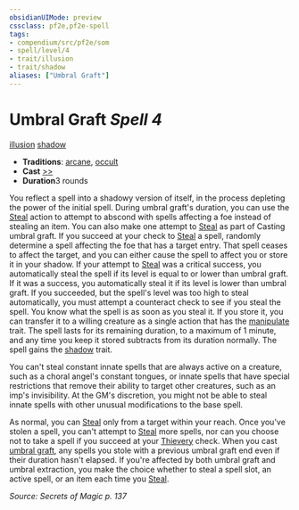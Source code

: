 ```yaml
---
obsidianUIMode: preview
cssclass: pf2e,pf2e-spell
tags:
- compendium/src/pf2e/som
- spell/level/4
- trait/illusion
- trait/shadow
aliases: ["Umbral Graft"]
---
```

# Umbral Graft *Spell 4*   
[illusion](/rules/traits/illusion.md)  [shadow](/rules/traits/shadow.md)  

- **Traditions**: [arcane](/rules/traits/arcane.md), [occult](/rules/traits/occult.md)
- **Cast** [>>](/rules/core-rulebook/chapter-9-playing-the-game.md#Actions "Two-Action") 
- **Duration**3 rounds

You reflect a spell into a shadowy version of itself, in the process depleting the power of the initial spell. During umbral graft's duration, you can use the [Steal](/rules/actions/steal.md) action to attempt to abscond with spells affecting a foe instead of stealing an item. You can also make one attempt to [Steal](/rules/actions/steal.md) as part of Casting umbral graft. If you succeed at your check to [Steal](/rules/actions/steal.md) a spell, randomly determine a spell affecting the foe that has a target entry. That spell ceases to affect the target, and you can either cause the spell to affect you or store it in your shadow. If your attempt to [Steal](/rules/actions/steal.md) was a critical success, you automatically steal the spell if its level is equal to or lower than umbral graft. If it was a success, you automatically steal it if its level is lower than umbral graft. If you succeeded, but the spell's level was too high to steal automatically, you must attempt a counteract check to see if you steal the spell. You know what the spell is as soon as you steal it. If you store it, you can transfer it to a willing creature as a single action that has the [manipulate](/rules/traits/manipulate.md) trait. The spell lasts for its remaining duration, to a maximum of 1 minute, and any time you keep it stored subtracts from its duration normally. The spell gains the [shadow](/rules/traits/shadow.md) trait.

You can't steal constant innate spells that are always active on a creature, such as a choral angel's constant tongues, or innate spells that have special restrictions that remove their ability to target other creatures, such as an imp's invisibility. At the GM's discretion, you might not be able to steal innate spells with other unusual modifications to the base spell.

As normal, you can [Steal](/rules/actions/steal.md) only from a target within your reach. Once you've stolen a spell, you can't attempt to [Steal](/rules/actions/steal.md) more spells, nor can you choose not to take a spell if you succeed at your [Thievery](/compendium/skills.md#Thievery) check. When you cast [umbral graft](/compendium/spells/umbral-graft-som.md), any spells you stole with a previous umbral graft end even if their duration hasn't elapsed. If you're affected by both umbral graft and umbral extraction, you make the choice whether to steal a spell slot, an active spell, or an item each time you [Steal](/rules/actions/steal.md).

*Source: Secrets of Magic p. 137*